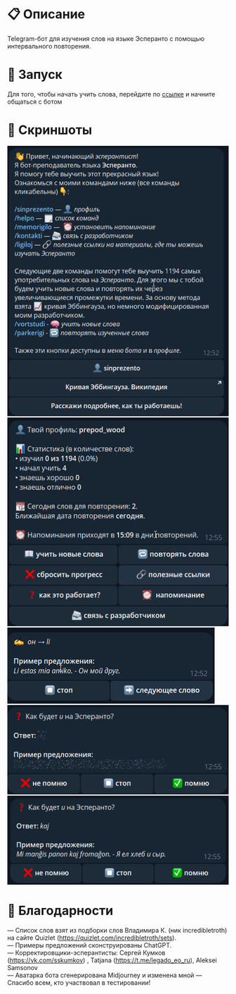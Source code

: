 # 📋 Описание

Telegram-бот для изучения слов на языке Эсперанто с помощью интервального повторения. 

# 🚀 Запуск

Для того, чтобы начать учить слова, перейдите по [ссылке](https://t.me/instruisto_bot) и начните общаться с ботом

# 📸 Скриншоты

![](screenshots/0.png)
![](screenshots/1.png)
![](screenshots/2.png)
![](screenshots/3.png)
![](screenshots/4.png)

# 🤗 Благодарности
— Список слов взят из подборки слов Владимира К. (ник incredibletroth) на сайте Quizlet (https://quizlet.com/incredibletroth/sets).  
— Примеры предложений сконструированы ChatGPT.  
— Корректировщики-эсперантисты: Сергей Кумков (https://vk.com/sskumkov) , Tatjana (https://t.me/legado_eo_ru), Aleksei Samsonov  
— Аватарка бота сгенерирована Midjourney и изменена мной
— Спасибо всем, кто участвовал в тестировании!
